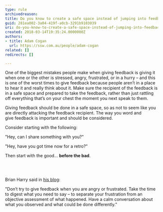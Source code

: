 ```yaml
---
type: rule
archivedreason: 
title: Do you know to create a safe space instead of jumping into feedback?
guid: 281ea002-3a04-419f-a0cb-3291b9103039
uri: do-you-know-to-create-a-safe-space-instead-of-jumping-into-feedback
created: 2018-03-14T19:35:24.0000000Z
authors:
- title: Adam Cogan
  url: https://ssw.com.au/people/adam-cogan
related: []
redirects: []

---
```



<p>One of the biggest mistakes people make when giving feedback is giving it when one or the other is stressed, angry, frustrated, or in a hurry – and this is one of the worst times to give feedback because people aren’t in a place to hear it and really think about it.&#160;Make sure the recipient of the feedback is in a safe space and prepared to take the feedback, rather than just rattling off everything that’s on your chest the moment you next speak to them.&#160;</p><p>​Giving feedback should be done in a safe space, so as not to seem like you are directly attacking the feedback recipient. The&#160;way you word and give&#160;feedback is important and should be considered.&#160;<br></p><p>Consider starting with the following&#58;<br></p><p class="ssw15-rteElement-GreyBox">&quot;Hey, can I share something with you?&quot;<br></p><div><p class="ssw15-rteElement-GreyBox">&quot;Hey, have you got time now for a retro?&quot;<br></p><p>Then start with the good…&#160;<strong>before the bad</strong>. <br></p></div>
<br><excerpt class='endintro'></excerpt><br>
<div><p>Brian Harry said in <a href="https&#58;//blogs.msdn.microsoft.com/bharry/2017/08/18/taking-feedback/">his blog​​</a>&#58;</p><p class="ssw15-rteElement-GreyBox">&quot;​Don’t try to give feedback when you are angry or frustrated.&#160;Take&#160;the time to digest what you need to say – to separate your frustration from an objective assessment of what happened. Have a calm conversation about what you observed and what could be done differently.​&quot;​​<br></p></div>


